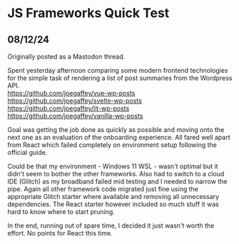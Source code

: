 # JS Frameworks Quick Test

## 08/12/24

Originally posted as a Mastodon thread.

Spent yesterday afternoon comparing some modern frontend technologies for the simple task of rendering a list of post summaries from the Wordpress API.  
https://github.com/joegaffey/vue-wp-posts  
https://github.com/joegaffey/svelte-wp-posts  
https://github.com/joegaffey/lit-wp-posts  
https://github.com/joegaffey/vanilla-wp-posts  

Goal was getting the job done as quickly as possible and moving onto the next one as an evaluation of the onboarding experience.
All fared well apart from React which failed completely on environment setup following the official guide.  

Could be that my environment - Windows 11 WSL - wasn't optimal but it didn't seem to bother the other frameworks.
Also had to switch to a cloud IDE (Glitch) as my broadband failed mid testing and I needed to narrow the pipe.
Again all other framework code migrated just fine using the appropriate Glitch starter where available and removing all unnecessary dependencies. 
The React starter however included so much stuff it was hard to know where to start pruning.  

In the end, running out of spare time, I decided it just wasn't worth the effort. 
No points for React this time.
